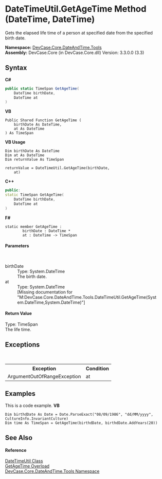 # DateTimeUtil.GetAgeTime Method (DateTime, DateTime)
 

Gets the elapsed life time of a person at specified date from the specified birth date.

**Namespace:**&nbsp;<a href="N_DevCase_Core_DateAndTime_Tools">DevCase.Core.DateAndTime.Tools</a><br />**Assembly:**&nbsp;DevCase.Core (in DevCase.Core.dll) Version: 3.3.0.0 (3.3)

## Syntax

**C#**<br />
``` C#
public static TimeSpan GetAgeTime(
	DateTime birthDate,
	DateTime at
)
```

**VB**<br />
``` VB
Public Shared Function GetAgeTime ( 
	birthDate As DateTime,
	at As DateTime
) As TimeSpan
```

**VB Usage**<br />
``` VB Usage
Dim birthDate As DateTime
Dim at As DateTime
Dim returnValue As TimeSpan

returnValue = DateTimeUtil.GetAgeTime(birthDate, 
	at)
```

**C++**<br />
``` C++
public:
static TimeSpan GetAgeTime(
	DateTime birthDate, 
	DateTime at
)
```

**F#**<br />
``` F#
static member GetAgeTime : 
        birthDate : DateTime * 
        at : DateTime -> TimeSpan 

```


#### Parameters
&nbsp;<dl><dt>birthDate</dt><dd>Type: System.DateTime<br />The birth date.</dd><dt>at</dt><dd>Type: System.DateTime<br />\[Missing <param name="at"/> documentation for "M:DevCase.Core.DateAndTime.Tools.DateTimeUtil.GetAgeTime(System.DateTime,System.DateTime)"\]</dd></dl>

#### Return Value
Type: TimeSpan<br />The life time.

## Exceptions
&nbsp;<table><tr><th>Exception</th><th>Condition</th></tr><tr><td>ArgumentOutOfRangeException</td><td>at</td></tr></table>

## Examples
This is a code example. 
**VB**<br />
``` VB
Dim birthdDate As Date = Date.ParseExact("08/09/1986", "dd/MM/yyyy", CultureInfo.InvariantCulture)
Dim time As TimeSpan = GetAgeTime(birthdDate, birthdDate.AddYears(20))
```


## See Also


#### Reference
<a href="T_DevCase_Core_DateAndTime_Tools_DateTimeUtil">DateTimeUtil Class</a><br /><a href="Overload_DevCase_Core_DateAndTime_Tools_DateTimeUtil_GetAgeTime">GetAgeTime Overload</a><br /><a href="N_DevCase_Core_DateAndTime_Tools">DevCase.Core.DateAndTime.Tools Namespace</a><br />